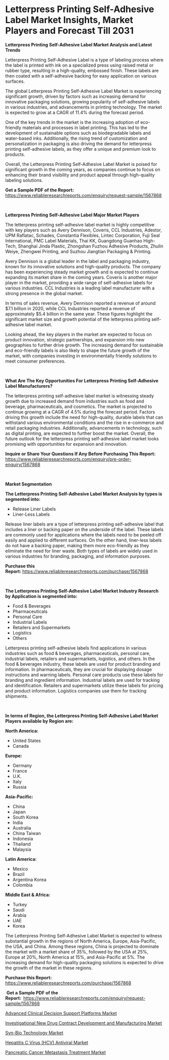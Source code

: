 <p><h1>Letterpress Printing Self-Adhesive Label Market Insights, Market Players and Forecast Till 2031</h1></p><p><strong>Letterpress Printing Self-Adhesive Label Market Analysis and Latest Trends</strong></p>
<p><p>Letterpress Printing Self-Adhesive Label is a type of labeling process where the label is printed with ink on a specialized press using raised metal or rubber type, resulting in a high-quality, embossed finish. These labels are then coated with a self-adhesive backing for easy application on various surfaces.</p><p>The global Letterpress Printing Self-Adhesive Label Market is experiencing significant growth, driven by factors such as increasing demand for innovative packaging solutions, growing popularity of self-adhesive labels in various industries, and advancements in printing technology. The market is expected to grow at a CAGR of 11.4% during the forecast period.</p><p>One of the key trends in the market is the increasing adoption of eco-friendly materials and processes in label printing. This has led to the development of sustainable options such as biodegradable labels and water-based inks. Additionally, the rising trend of customization and personalization in packaging is also driving the demand for letterpress printing self-adhesive labels, as they offer a unique and premium look to products.</p><p>Overall, the Letterpress Printing Self-Adhesive Label Market is poised for significant growth in the coming years, as companies continue to focus on enhancing their brand visibility and product appeal through high-quality labeling solutions.</p></p>
<p><strong>Get a Sample PDF of the Report:&nbsp;</strong> <a href="https://www.reliableresearchreports.com/enquiry/request-sample/1567868">https://www.reliableresearchreports.com/enquiry/request-sample/1567868</a></p>
<p>&nbsp;</p>
<p><strong>Letterpress Printing Self-Adhesive Label Major Market Players</strong></p>
<p><p>The letterpress printing self-adhesive label market is highly competitive with key players such as Avery Dennison, Coveris, CCL Industries, Adestor, UPM Raflatac, Schades, Constantia Flexibles, Lintec Corporation, Fuji Seal International, PMC Label Materials, Thai KK, Guangdong Guanhao High-Tech, Shanghai Jinda Plastic, Zhongshan Fuzhou Adhesive Products, Zhulin Weiye, Zhengwei Printing, and Suzhou Jiangtian Packaging & Printing.</p><p>Avery Dennison is a global leader in the label and packaging industry, known for its innovative solutions and high-quality products. The company has been experiencing steady market growth and is expected to continue expanding its market share in the coming years. Coveris is another major player in the market, providing a wide range of self-adhesive labels for various industries. CCL Industries is a leading label manufacturer with a strong presence in the global market.</p><p>In terms of sales revenue, Avery Dennison reported a revenue of around $7.1 billion in 2020, while CCL Industries reported a revenue of approximately $5.4 billion in the same year. These figures highlight the significant market size and growth potential of the letterpress printing self-adhesive label market.</p><p>Looking ahead, the key players in the market are expected to focus on product innovation, strategic partnerships, and expansion into new geographies to further drive growth. The increasing demand for sustainable and eco-friendly labels is also likely to shape the future growth of the market, with companies investing in environmentally friendly solutions to meet consumer preferences.</p></p>
<p>&nbsp;</p>
<p><strong>What Are The Key Opportunities For Letterpress Printing Self-Adhesive Label Manufacturers?</strong></p>
<p><p>The letterpress printing self-adhesive label market is witnessing steady growth due to increased demand from industries such as food and beverage, pharmaceuticals, and cosmetics. The market is projected to continue growing at a CAGR of 4.5% during the forecast period. Factors driving this growth include the need for high-quality, durable labels that can withstand various environmental conditions and the rise in e-commerce and retail packaging industries. Additionally, advancements in technology, such as digital printing, are expected to further boost the market. Overall, the future outlook for the letterpress printing self-adhesive label market looks promising with opportunities for expansion and innovation.</p></p>
<p><strong>Inquire or Share Your Questions If Any Before Purchasing This Report:</strong> <a href="https://www.reliableresearchreports.com/enquiry/pre-order-enquiry/1567868">https://www.reliableresearchreports.com/enquiry/pre-order-enquiry/1567868</a></p>
<p>&nbsp;</p>
<p><strong>Market Segmentation</strong></p>
<p><strong>The Letterpress Printing Self-Adhesive Label Market Analysis by types is segmented into:</strong></p>
<p><ul><li>Release Liner Labels</li><li>Liner-Less Labels</li></ul></p>
<p><p>Release liner labels are a type of letterpress printing self-adhesive label that includes a liner or backing paper on the underside of the label. These labels are commonly used for applications where the labels need to be peeled off easily and applied to different surfaces. On the other hand, liner-less labels do not have a backing paper, making them more eco-friendly as they eliminate the need for liner waste. Both types of labels are widely used in various industries for branding, packaging, and information purposes.</p></p>
<p><strong>Purchase this Report:&nbsp;</strong><a href="https://www.reliableresearchreports.com/purchase/1567868">https://www.reliableresearchreports.com/purchase/1567868</a></p>
<p>&nbsp;</p>
<p><strong>The Letterpress Printing Self-Adhesive Label Market Industry Research by Application is segmented into:</strong></p>
<p><ul><li>Food & Beverages</li><li>Pharmaceuticals</li><li>Personal Care</li><li>Industrial Labels</li><li>Retailers and Supermarkets</li><li>Logistics</li><li>Others</li></ul></p>
<p><p>Letterpress printing self-adhesive labels find applications in various industries such as food & beverages, pharmaceuticals, personal care, industrial labels, retailers and supermarkets, logistics, and others. In the food & beverages industry, these labels are used for product branding and information. In pharmaceuticals, they are crucial for displaying dosage instructions and warning labels. Personal care products use these labels for branding and ingredient information. Industrial labels are used for tracking and identification. Retailers and supermarkets utilize these labels for pricing and product information. Logistics companies use them for tracking shipments.</p></p>
<p>&nbsp;</p>
<p><strong>In terms of Region, the Letterpress Printing Self-Adhesive Label Market Players available by Region are:</strong></p>
<p>
    <p> <strong> North America: </strong>
        <ul>
            <li>United States</li>
            <li>Canada</li>
        </ul>
        </p> 
    <p> <strong> Europe: </strong>
        <ul>
            <li>Germany</li>
            <li>France</li>
            <li>U.K.</li>
            <li>Italy</li>
            <li>Russia</li>
        </ul>
        </p> 
    <p> <strong> Asia-Pacific: </strong>
        <ul>
            <li>China</li>
            <li>Japan</li>
            <li>South Korea</li>
            <li>India</li>
            <li>Australia</li>
            <li>China Taiwan</li>
            <li>Indonesia</li>
            <li>Thailand</li>
            <li>Malaysia</li>
        </ul>
        </p> 
    <p> <strong> Latin America: </strong>
        <ul>
            <li>Mexico</li>
            <li>Brazil</li>
            <li>Argentina Korea</li>
            <li>Colombia</li>
        </ul>
        </p> 
    <p> <strong> Middle East & Africa: </strong>
        <ul>
            <li>Turkey</li>
            <li>Saudi</li>
            <li>Arabia</li>
            <li>UAE</li>
            <li>Korea</li>
        </ul>
    </p>
    </p>
<p><p>The Letterpress Printing Self-Adhesive Label Market is expected to witness substantial growth in the regions of North America, Europe, Asia-Pacific, the USA, and China. Among these regions, China is projected to dominate the market with a market share of 35%, followed by the USA at 25%, Europe at 20%, North America at 15%, and Asia-Pacific at 5%. The increasing demand for high-quality packaging solutions is expected to drive the growth of the market in these regions.</p></p>
<p><strong>Purchase this Report: </strong><a href="https://www.reliableresearchreports.com/purchase/1567868">https://www.reliableresearchreports.com/purchase/1567868</a></p>
<p>&nbsp;<strong>Get a Sample PDF of the Report:&nbsp;&nbsp;</strong><a href="https://www.reliableresearchreports.com/enquiry/request-sample/1567868">https://www.reliableresearchreports.com/enquiry/request-sample/1567868</a></p>
<p><strong></strong></p>
<p><p><a href="https://medium.com/p/9cadffdc2021/edit">Advanced Clinical Decision Support Platforms Market</a></p><p><a href="https://medium.com/p/843568613402/edit">Investigational New Drug Contract Development and Manufacturing Market</a></p><p><a href="https://medium.com/p/d08e3b8a3719/edit">Syn-Bio Technology Market</a></p><p><a href="https://medium.com/p/bf270bb61952/edit">Hepatitis C Virus (HCV) Antiviral Market</a></p><p><a href="https://medium.com/p/8ea9d288dc40/edit">Pancreatic Cancer Metastasis Treatment Market</a></p></p>